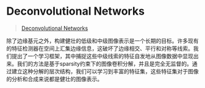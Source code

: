 # Deconvolutional Networks



> [Deconvolutional Networks](https://www.matthewzeiler.com/mattzeiler/deconvolutionalnetworks.pdf)

除了边缘基元之外，构建健壮的低级和中级图像表示是一个长期的目标。许多现有的特征检测器在空间上汇集边缘信息，这破坏了边缘相交、平行和对称等线索。我们提出了一个学习框架，其中捕捉这些中级线索的特征自发地从图像数据中显现出来。我们的方法是基于sparsity约束下的图像卷积分解，并且是完全无监督的。通过建立这种分解的层次结构，我们可以学习到丰富的特征集，这些特征集对于图像的分析和合成来说都是健壮的图像表示。



